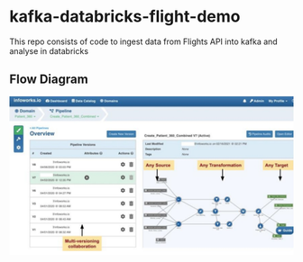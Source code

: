 # kafka-databricks-flight-demo
This repo consists of code to ingest data from Flights API into kafka and analyse in databricks

## Flow Diagram

![Alt text](flowdiagram.png?raw=true "Flow Diagram")
